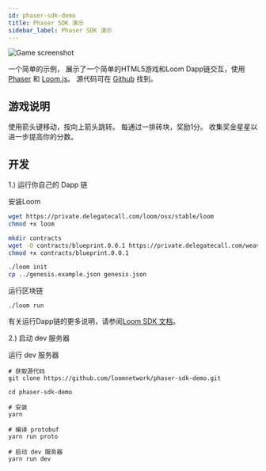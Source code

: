 ```yaml
---
id: phaser-sdk-demo
title: Phaser SDK 演示
sidebar_label: Phaser SDK 演示
---
```

![Game screenshot](/developers/docs/img/screenshot.png?style=centerme)

一个简单的示例， 展示了一个简单的HTML5游戏和Loom Dapp链交互，使用 [Phaser](http://phaser.io) 和 [Loom.js](https://github.com/loomnetwork/loom-js)。 源代码可在 [Github](https://github.com/loomnetwork/phaser-sdk-demo) 找到。

## 游戏说明

使用箭头键移动，按向上箭头跳转。 每通过一排砖块，奖励1分。 收集奖金星星以进一步提高你的分数。

## 开发

1.) 运行你自己的 Dapp 链

安装Loom

```bash
wget https://private.delegatecall.com/loom/osx/stable/loom
chmod +x loom

mkdir contracts
wget -O contracts/blueprint.0.0.1 https://private.delegatecall.com/weave-blueprint/osx/build-9/blueprint.0.0.1
chmod +x contracts/blueprint.0.0.1

./loom init
cp ../genesis.example.json genesis.json
```

运行区块链

    ./loom run
    

有关运行Dapp链的更多说明，请参阅[Loom SDK 文档](https://loomx.io/developers/docs/en/prereqs.html)。

2.) 启动 dev 服务器

运行 dev 服务器

    # 获取源代码
    git clone https://github.com/loomnetwork/phaser-sdk-demo.git
    
    cd phaser-sdk-demo
    
    # 安装
    yarn
    
    # 编译 protobuf
    yarn run proto
    
    # 启动 dev 服务器
    yarn run dev